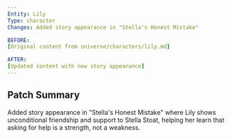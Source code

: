 ```yaml
---
Entity: Lily
Type: character
Changes: Added story appearance in "Stella's Honest Mistake"

BEFORE:
[Original content from universe/characters/lily.md]

AFTER:
[Updated content with new story appearance]
---
```


## Patch Summary
Added story appearance in "Stella's Honest Mistake" where Lily shows unconditional friendship and support to Stella Stoat, helping her learn that asking for help is a strength, not a weakness.
